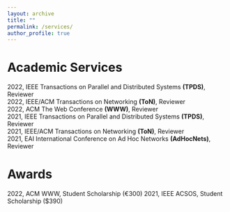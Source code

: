```yaml
---
layout: archive
title: ""
permalink: /services/
author_profile: true
---
```


# Academic Services
 
2022, IEEE Transactions on Parallel and Distributed Systems **(TPDS)**, Reviewer   
2022, IEEE/ACM Transactions on Networking **(ToN)**, Reviewer   
2022, ACM The Web Conference **(WWW)**, Reviewer   
2021, IEEE Transactions on Parallel and Distributed Systems **(TPDS)**, Reviewer  
2021, IEEE/ACM Transactions on Networking **(ToN)**, Reviewer  
2021, EAI International Conference on Ad Hoc Networks **(AdHocNets)**, Reviewer  

# Awards

2022, ACM WWW, Student Scholarship (€300)
2021, IEEE ACSOS, Student Scholarship ($390)
